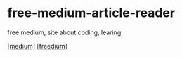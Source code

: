 # free-medium-article-reader

free medium, site about coding, learing

[[medium]](https://medium.com/)
[[freedium]](https://freedium.cfd/)
